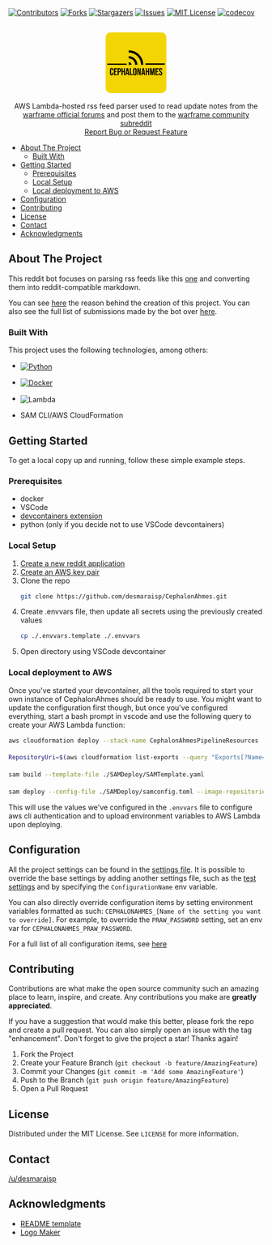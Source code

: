 <!-- PROJECT SHIELDS -->
[![Contributors][contributors-shield]][contributors-url]
[![Forks][forks-shield]][forks-url]
[![Stargazers][stars-shield]][stars-url]
[![Issues][issues-shield]][issues-url]
[![MIT License][license-shield]][license-url]
[![codecov][codecovshield]](https://codecov.io/gh/desmaraisp/CephalonAhmes)


<!-- PROJECT LOGO -->
<br />
<div align="center">
  <a href="https://github.com/desmaraisp/CephalonAhmes">
    <img style="border-radius:10px;" src="images/logo.png" alt="Logo" width="120" height="120">
  </a>

  <p align="center">
		AWS Lambda-hosted rss feed parser used to read update notes from the <a href="https://forums.warframe.com">warframe official forums</a> and post them to the <a href="https://reddit.com/r/warframe">warframe community subreddit</a>
    <br />
    <a href="https://github.com/desmaraisp/CephalonAhmes/issues">Report Bug or Request Feature</a>
  </p>
</div>

- [About The Project](#about-the-project)
	- [Built With](#built-with)
- [Getting Started](#getting-started)
	- [Prerequisites](#prerequisites)
	- [Local Setup](#local-setup)
	- [Local deployment to AWS](#local-deployment-to-aws)
- [Configuration](#configuration)
- [Contributing](#contributing)
- [License](#license)
- [Contact](#contact)
- [Acknowledgments](#acknowledgments)


<!-- ABOUT THE PROJECT -->
## About The Project

This reddit bot focuses on parsing rss feeds like this [one](https://forums.warframe.com/forum/123-developer-workshop-update-notes.xml) and converting them into reddit-compatible markdown.

You can see <a href="https://www.reddit.com/r/Warframe/comments/gbjmoz/warframe_revised_railjack_revisited_part_1_update/fp63u3r/">here</a> the reason behind the creation of this project. You can also see the full list of submissions made by the bot over <a href="https://www.reddit.com/r/Warframe/search/?q=author%3Acephalonahmes&sort=top&restrict_sr=on&t=all">here</a>.





### Built With

This project uses the following technologies, among others:
* <span style="vertical-align: middle;">[![Python][python-shield]][python-url]</span>

* <span style="vertical-align: middle;">[![Docker][docker-shield]][docker-url]</span>

* <span style="vertical-align: middle;">![Lambda][lambda-shield]</span>

* SAM CLI/AWS CloudFormation





<!-- GETTING STARTED -->
## Getting Started

To get a local copy up and running, follow these simple example steps.

### Prerequisites

* docker
* VSCode
* [devcontainers extension](https://marketplace.visualstudio.com/items?itemName=ms-vscode-remote.remote-containers)
* python (only if you decide not to use VSCode devcontainers)


### Local Setup

1. [Create a new reddit application](https://github.com/reddit/reddit/wiki/OAuth2-Quick-Start-Example#first-steps)
2. [Create an AWS key pair](https://docs.aws.amazon.com/accounts/latest/reference/root-user-access-key.html)
3. Clone the repo
   ```sh
   git clone https://github.com/desmaraisp/CephalonAhmes.git
   ```
4. Create .envvars file, then update all secrets using the previously created values
   ```sh
   cp ./.envvars.template ./.envvars
   ```
5. Open directory using VSCode devcontainer




### Local deployment to AWS

Once you've started your devcontainer, all the tools required to start your own instance of CephalonAhmes should be ready to use. You might want to update the configuration first though, but once you've configured everything, start a bash prompt in vscode and use the following query to create your AWS Lambda function:

```sh
aws cloudformation deploy --stack-name CephalonAhmesPipelineResources  --template-file SAMDeploy/SAMPreliminaryDeploy.yml

RepositoryUri=$(aws cloudformation list-exports --query "Exports[?Name=='CephalonAhmesRepositoryUri'].Value" --no-paginate --output text)

sam build --template-file ./SAMDeploy/SAMTemplate.yaml

sam deploy --config-file ./SAMDeploy/samconfig.toml --image-repositories "CephalonAhmesFunction=$RepositoryUri" --parameter-overrides "CEPHALONAHMESPRAWCLIENTID=$CEPHALONAHMES_PRAW_CLIENT_ID CEPHALONAHMESPRAWCLIENTSECRET=$CEPHALONAHMES_PRAW_CLIENT_SECRET CEPHALONAHMESPRAWPASSWORD=$CEPHALONAHMES_PRAW_PASSWORD CEPHALONAHMESPRAWUSERNAME=$CEPHALONAHMES_PRAW_USERNAME ConfigurationName=base"
```

This will use the values we've configured in the `.envvars` file to configure aws cli authentication and to upload environment variables to AWS Lambda upon deploying.


## Configuration

All the project settings can be found in the [settings file](./settings.base.toml). It is possible to override the base settings by adding another settings file, such as the [test settings](./settings.test.toml) and by specifying the `ConfigurationName` env variable.

You can also directly override configuration items by setting environment variables formatted as such: `CEPHALONAHMES_[Name of the setting you want to override]`. For example, to override the `PRAW_PASSWORD` setting, set an env var for `CEPHALONAHMES_PRAW_PASSWORD`.

For a full list of all configuration items, see [here](https://github.com/desmaraisp/CephalonAhmes/wiki)





<!-- CONTRIBUTING -->
## Contributing

Contributions are what make the open source community such an amazing place to learn, inspire, and create. Any contributions you make are **greatly appreciated**.

If you have a suggestion that would make this better, please fork the repo and create a pull request. You can also simply open an issue with the tag "enhancement".
Don't forget to give the project a star! Thanks again!

1. Fork the Project
2. Create your Feature Branch (`git checkout -b feature/AmazingFeature`)
3. Commit your Changes (`git commit -m 'Add some AmazingFeature'`)
4. Push to the Branch (`git push origin feature/AmazingFeature`)
5. Open a Pull Request





<!-- LICENSE -->
## License

Distributed under the MIT License. See `LICENSE` for more information.





<!-- CONTACT -->
## Contact

[/u/desmaraisp](http://www.reddit.com/message/compose?to=desmaraisp&subject=Hello%20there!)





<!-- ACKNOWLEDGMENTS -->
## Acknowledgments

* [README template](https://github.com/othneildrew/Best-README-Template/blob/master/BLANK_README.md)
* [Logo Maker](https://express.adobe.com/express-apps/logo-maker/)





<!-- MARKDOWN LINKS & IMAGES -->
<!-- https://www.markdownguide.org/basic-syntax/#reference-style-links -->
[contributors-shield]: https://img.shields.io/github/contributors/desmaraisp/CephalonAhmes.svg?style=flat
[contributors-url]: https://github.com/desmaraisp/CephalonAhmes/graphs/contributors
[forks-shield]: https://img.shields.io/github/forks/desmaraisp/CephalonAhmes.svg?style=flat
[forks-url]: https://github.com/desmaraisp/CephalonAhmes/network/members
[stars-shield]: https://img.shields.io/github/stars/desmaraisp/CephalonAhmes.svg?style=flat
[stars-url]: https://github.com/desmaraisp/CephalonAhmes/stargazers
[issues-shield]: https://img.shields.io/github/issues/desmaraisp/CephalonAhmes.svg?style=flat
[issues-url]: https://github.com/desmaraisp/CephalonAhmes/issues
[license-shield]: https://img.shields.io/github/license/desmaraisp/CephalonAhmes.svg?style=flat
[license-url]: https://github.com/desmaraisp/CephalonAhmes/blob/master/LICENSE
[codecovshield]: https://codecov.io/gh/desmaraisp/CephalonAhmes/branch/master/graph/badge.svg?token=8BAQOWNCCO

[python-shield]: https://img.shields.io/badge/python-DD0031?style=for-the-badge&logo=python&logoColor=white
[python-url]: https://www.python.org/
[docker-shield]: https://img.shields.io/badge/docker-DD0031?style=for-the-badge&logo=docker&logoColor=white&color=blue
[docker-url]: https://www.docker.com/
[lambda-shield]: https://img.shields.io/badge/Lambda-DD0031?style=for-the-badge&logo=awslambda&logoColor=white&color=orange

